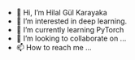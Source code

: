 - 👋 Hi, I’m Hilal Gül Karayaka
- 👀 I’m interested in deep learning.
- 🌱 I’m currently learning PyTorch
- 💞️ I’m looking to collaborate on ...
- 📫 How to reach me ...

<!---
hilalliumm/hilalliumm is a ✨ special ✨ repository because its `README.md` (this file) appears on your GitHub profile.
You can click the Preview link to take a look at your changes.
--->
